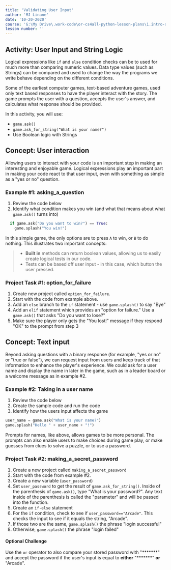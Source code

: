 ```yaml
---
title: 'Validating User Input'
author: 'MJ Linane'
date: '10-20-2020'
course: 'G:\My Drive\.work-code\or-cs4all-python-lesson-plans\1.intro-sprite-game'
lesson number: ''
---
```


## Activity: User Input and String Logic

Logical expressions like `if` and `else` condition checks can be to used for much more than comparing numeric values. Data type values (such as Strings) can be compared and used to change the way the programs we write behave depending on the different conditions.

Some of the earliest computer games, text-based adventure games, used only text based responses to have the player interact with the story. The game prompts the user with a question, accepts the user's answer,  and calculates what response should be provided.

In this activity, you will use:

* `game.ask()`
* `game.ask_for_string("What is your name?")`
* Use Boolean logic with Strings

## Concept: User interaction

Allowing users to interact with your code is an important step in making an interesting and enjoyable game. Logical expressions play an important part in making your code react to that user input, even with something as simple as a "yes or no" question.

### Example #1: asking_a_question

1. Review the code below
2. Identify what condition makes you win (and what that means about what `game.ask()` turns into)

```python
  if game.ask("Do you want to win?") == True:
    game.splash("You win!")
```

In this simple game, the only options are to press `A` to win, or `B` to do nothing. This illustrates two important concepts:

>* **Built in** methods can return boolean values, allowing us to easily create logical tests in our code.
>* Tests can be based off user input - in this case, which button the user pressed.

### Project Task #1: option_for_failure

1. Create new project called `option_for_failure`.
2. Start with the code from example above.
3. Add an `else` branch to the `if` statement - use `game.splash()` to say "Bye"
4. Add an `elif` statement which provides an "option for failure." Use a `game.ask()` that asks "Do you want to lose?"
5. Make sure the player only gets the "You lost!" message if they respond "OK" to the prompt from step 3

## Concept: Text input

Beyond asking questions with a binary response (for example, "yes or no" or "true or false"), we can request input from users and keep track of that information to enhance the player's experience. We could ask for a user name and display the name in later in the game, such as in a leader board or a welcome message as in example #2.

### Example #2: Taking in a user name

1. Review the code below
2. Create the sample code and run the code
3. Identify how the users input affects the game

```python
user_name = game.ask("What is your name?")
game.splash("Hello " + user_name + "!")
```

Prompts for names, like above, allows games to be more personal. The prompts can also enable users to make choices during game play, or make guesses from clues to solve a puzzle, or to use a password.

### Project Task #2: making_a_secret_password

1. Create a new project called `making_a_secret_password`
2. Start with the code from example #2.
3. Create a new variable (`user_password`)
4. Set `user_password` to get the result of `game.ask_for_string()`. Inside of the parenthesis of `game.ask()`, type "What is your password?". Any text inside of the parenthesis is called the "parameter" and will be passed into the function.
5. Create an `if-else` statement
6. For the `if` condition, check to see if `user_password=="Arcade"`. This checks the input to see if it equals the string, "Arcade".
7. If those two are the same, `game.splash()` the phrase "login successful"
8. Otherwise, `game.splash()` the phrase "login failed"

#### Optional Challenge

Use the `or` operator to also compare your stored password with "\*\*\*\*\*\*\*" and accept the password if the user's input is equal to **either** "\*\*\*\*\*\*\*" **or** "Arcade".
